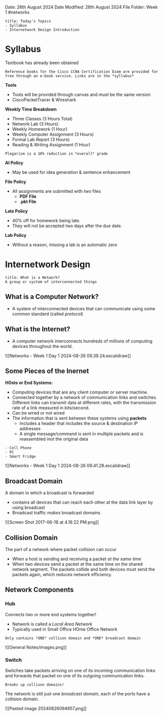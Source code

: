 Date: 26th August 2024
Date Modified: 26th August 2024
File Folder: Week 1
#networks

```ad-summary
title: Today's Topics
- Syllabus
- Internetwork Design Introduction
```

# Syllabus

Textbook has already been obtained

```ad-important
Reference books for the Cisco CCNA Certification Exam are provided for free through an e-book service. Links are in the *syllabus*
```

**Tools**
- Tools will be provided through canvas and *must* be the same version
- CiscoPacketTracer & Wireshark

**Weekly Time Breakdown**
- Three Classes (3 Hours Total)
- Network Lab (3 Hours)
- Weekly Homework (1 Hour)
- Weekly Computer Assignment (3 Hours)
- Formal Lab Report (3 Hours)
- Reading & Writing Assignment (1 Hour)

```ad-warning
Plagarism is a 10% reduction in *overall* grade
```

**AI Policy**
- May be used for idea generation & sentence enhancement

**File Policy**
- All assignments are submitted with *two* files
	- **PDF File**
	- **.pkt File**

**Late Policy**
- 40% off for homework being late. 
- They will not be accepted two days after the due date.

**Lab Policy**
- Without a reason, missing a lab is an automatic zero

# Internetwork Design

```ad-summary
title: What is a Network?
A group or system of interconnected things
```

## What is a Computer Network?

- A system of interconnected devices that can communicate using some common standard (called *protocol*)

## What is the Internet?

- A computer network interconnects hundreds of millions of computing devices throughout the world.

![[Networks - Week 1 Day 1 2024-08-26 09.39.24.excalidraw]]


## Some Pieces of the Inernet

**HOsts or End Systems:**

- Computing devices that are any client computer or server machine.
- Connected together by a network of communication links and switches. Different links can transmit data at different rates, with the transmission rate of a link measured in bits/second.
- Can be wired or not wired
- The information that is sent between these systems using **packets**
	- Includes a header that includes the source & destination IP addresses
	- A single message/command is sent in multiple packets and is reassembled inot the original data

```ad-example
- Cell Phone
- PC
- Smart Fridge
```

![[Networks - Week 1 Day 1 2024-08-26 09.41.28.excalidraw]]

## Broadcast Domain

A domain in which a broadcast is forwarded
- contains all devices that can reach each other at the data link layer by using broadcast
- Broadcast traffic *makes* broadcast domains

![[Screen Shot 2017-06-18 at 4.19.22 PM.png]]

## Collision Domain

The part of a network where packet collision can occur
- When a host is sending and receiving a packet *at the same time*
- When two devices send a packet at the same time on the shared network segment. The packets collide and both devices must send the packets again, which reduces network efficiency.

## Network Components

### Hub

Connects two or more end systems together!
- Network is called a *Local Area Network*
- Typically used in Small Office HOme Office Network

```ad-warning
Only contains *ONE* collison domain and *ONE* broadcast domain
```

![[General Notes/images.png]]

### Switch

Switches take packets arriving on one of its incoming communication links and forwards that packet on one of its outgoing communication links.

```ad-important
Breaks up collison domains!
```

The network is still just one *broadcast domain*, each of the ports have a collision domain.

![[Pasted image 20240826094957.png]]

